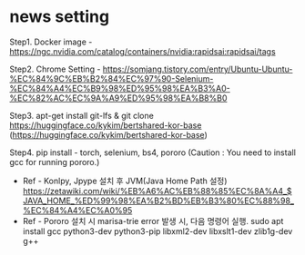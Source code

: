 # news setting
Step1. Docker image - https://ngc.nvidia.com/catalog/containers/nvidia:rapidsai:rapidsai/tags

Step2. Chrome Setting - https://somjang.tistory.com/entry/Ubuntu-Ubuntu-%EC%84%9C%EB%B2%84%EC%97%90-Selenium-%EC%84%A4%EC%B9%98%ED%95%98%EA%B3%A0-%EC%82%AC%EC%9A%A9%ED%95%98%EA%B8%B0

Step3. apt-get install git-lfs & git clone https://huggingface.co/kykim/bertshared-kor-base  (https://huggingface.co/kykim/bertshared-kor-base)

Step4. pip install - torch, selenium, bs4, pororo
(Caution : You need to install gcc for running pororo.)
* Ref - Konlpy, Jpype 설치 후 JVM(Java Home Path 설정) https://zetawiki.com/wiki/%EB%A6%AC%EB%88%85%EC%8A%A4_$JAVA_HOME_%ED%99%98%EA%B2%BD%EB%B3%80%EC%88%98_%EC%84%A4%EC%A0%95
* Ref - Pororo 설치 시 marisa-trie error 발생 시, 다음 명령어 실행. sudo apt install gcc python3-dev python3-pip libxml2-dev libxslt1-dev zlib1g-dev g++
